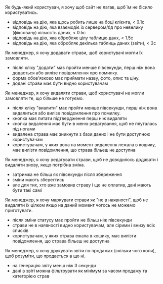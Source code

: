Як будь-який користувач, я хочу щоб сайт не лагав, щоб їм не бісило користуватись.
- відповідь на дію, яка щось робить лише на боці клієнта, < 0.1с
- відповідь на дію, яка взаємодіє із сервером/бд про невелику (фіксовану) кількість даних, < 0.5с
- відповідь на дію, яка обробляє цілу таблицю данх, < 1.5с
- відповідь на дію, яка обробляє декілька таблиць даних (звіти), < 3с
  
Як менеджер, я хочу додавати страви, щоб користувачі могли їх замовляти.
- після кліку "додати" має пройти менше півсекунди, перш ніж вона додасться або вилізе повідомлення про помилку.
- форма обов'язково має приймати назву, фото, опис та ціну.
- додані страви має бути видно користувачам

Як менеджер, я хочу видаляти страви, щоб користувачі не могли замовляти те, що більше не готуємо.
- після кліку "виалити" має пройти менше півсекунди, перш ніж вона видалиться або вилізе повідомлення про помилку.
- кнопка має питати підтвердження перш ніж видаляти
- кнопка видалення має бути в меню редагування, щоб не плуталась під ногами
- видалена страва має зникнути з бази даних і не бути доступною користувачам
- користувачам, у яких вона на момент видалення лежала в кошику, має вилізти повідомлення, що страва більеш не доступна

Як менеджер, я хочу редагувати страви, щоб не доводилось додавати і видаляти знову, якщо потрібна зміна.
- затримка не більш як півсекунди після збереження
- зміни мають зберегтись
- але для тих, хто вже замовив страву і ще не оплатив, дані мають бути такі самі 

Як менеджер, я хочу маркувати страви як "не в наявності", щоб не видаляти їх цілком якщо на даний момент чогось не можемо приготувати.
- після зміни статусу має пройти не більш ніж півсекунди
- страви не в наявності видно користувачам, але сірими і внизу всіх списків
- користувачам, у яких страва ежала в кошику, має вилізти повідомлення, що страва більеш не доступна

Як менеджер, я хочу друкувати звіти по продажах (скільки чого коли), щоб розуміти, що продається а що ні.
- на генерацію звіту менш ніж 3 секунди
- дані в звіті можна фільтрувати як мінімум за часом продажу та категорією страв
